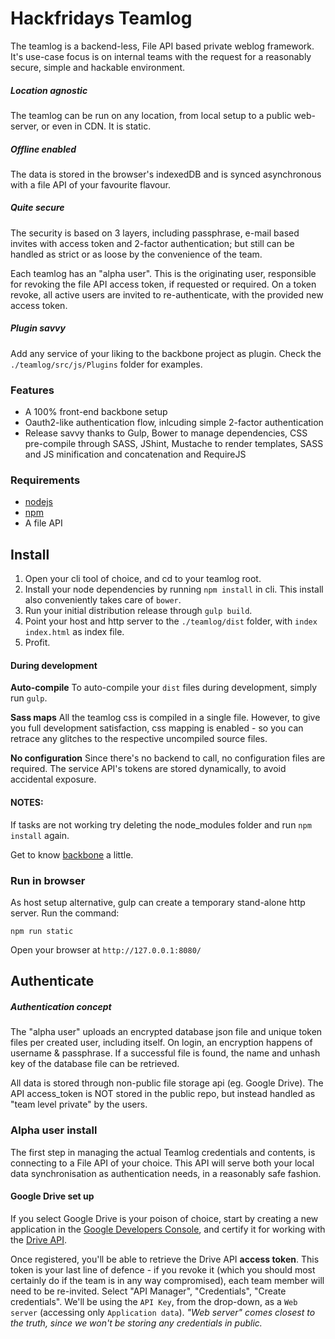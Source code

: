 # Hackfridays Teamlog

The teamlog is a backend-less, File API based private weblog framework. It's use-case focus is on internal teams with the request for a reasonably secure, simple and hackable environment.

##### Location agnostic
The teamlog can be run on any location, from local setup to a public web-server, or even in CDN. It is static.

##### Offline enabled
The data is stored in the browser's indexedDB and is synced asynchronous with a file API of your favourite flavour. 

##### Quite secure
The security is based on 3 layers, including passphrase, e-mail based invites with access token and 2-factor authentication; but still can be handled as strict or as loose by the convenience of the team.

Each teamlog has an "alpha user". This is the originating user, responsible for revoking the file API access token, if requested or required.
On a token revoke, all active users are invited to re-authenticate, with the provided new access token.


##### Plugin savvy
Add any service of your liking to the backbone project as plugin. 
Check the `./teamlog/src/js/Plugins` folder for examples. 


### Features

- A 100% front-end backbone setup
- Oauth2-like authentication flow, inlcuding simple 2-factor authentication
- Release savvy thanks to Gulp, Bower to manage dependencies, CSS pre-compile through SASS, JShint, Mustache to render templates, SASS and JS minification and concatenation and RequireJS


### Requirements

- [nodejs](https://nodejs.org/)
- [npm](https://www.npmjs.com/)
- A file API


## Install

1. Open your cli tool of choice, and cd to your teamlog root.
1. Install your node dependencies by running `npm install` in cli. This install also conveniently takes care of `bower`.
1. Run your initial distribution release through `gulp build`.
1. Point your host and http server to the `./teamlog/dist` folder, with `index index.html` as index file. 
1. Profit.

#### During development

**Auto-compile**
To auto-compile your `dist` files during development, simply run `gulp`.
 
**Sass maps**
All the teamlog css is compiled in a single file. However, to give you full development satisfaction, css mapping is enabled - so you can retrace any glitches to the respective uncompiled source files.

**No configuration**
Since there's no backend to call, no configuration files are required. The service API's tokens are stored dynamically, to avoid accidental exposure.


#### NOTES:
If tasks are not working try deleting the node_modules folder and run `npm install` again.

Get to know [backbone](http://backbonejs.org) a little. 


### Run in browser

As host setup alternative, gulp can create a temporary stand-alone http server.
Run the command:

`npm run static`

Open your browser at `http://127.0.0.1:8080/`


## Authenticate

##### Authentication concept
The "alpha user" uploads an encrypted database json file and unique token files per created user, including itself.
On login, an encryption happens of username & passphrase. If a successful file is found, the name and unhash key of the database file can be retrieved.

All data is stored through non-public file storage api (eg. Google Drive).
The API access_token is NOT stored in the public repo, but instead handled as "team level private" by the users.

### Alpha user install
The first step in managing the actual Teamlog credentials and contents, is connecting to a File API of your choice. This API will serve both your local data synchronisation as authentication needs, in a reasonably safe fashion.

#### Google Drive set up
If you select Google Drive is your poison of choice, start by creating a new application in the [Google Developers Console](https://console.developers.google.com/start/api?id=drive), and certify it for working with the [Drive API](https://developers.google.com/drive/v3/web/quickstart/js).

Once registered, you'll be able to retrieve the Drive API **access token**. This token is your last line of defence - if you revoke it (which you should most certainly do if the team is in any way compromised), each team member will need to be re-invited.
Select "API Manager", "Credentials", "Create credentials". We'll be using the `API Key`, from the drop-down, as a `Web server` (accessing only `Application data`). 
*"Web server" comes closest to the truth, since we won't be storing any credentials in public.*